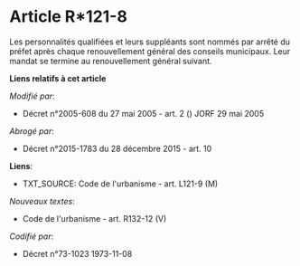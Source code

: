 # Article R*121-8

Les personnalités qualifiées et leurs suppléants sont nommés par arrêté du préfet après chaque renouvellement général des
conseils municipaux. Leur mandat se termine au renouvellement général suivant.

**Liens relatifs à cet article**

_Modifié par_:

  - Décret n°2005-608 du 27 mai 2005 - art. 2 () JORF 29 mai 2005

_Abrogé par_:

  - Décret n°2015-1783 du 28 décembre 2015 - art. 10

**Liens**:

  - TXT_SOURCE: Code de l'urbanisme - art. L121-9 (M)

_Nouveaux textes_:

  - Code de l'urbanisme - art. R132-12 (V)

_Codifié par_:

  - Décret n°73-1023 1973-11-08

